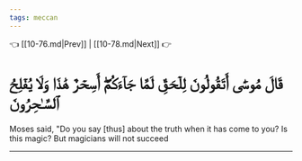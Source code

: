 ```yaml
---
tags: meccan
---
```


👈 [[10-76.md|Prev]] | [[10-78.md|Next]] 👉

# قَالَ مُوسَىٰٓ أَتَقُولُونَ لِلۡحَقِّ لَمَّا جَآءَكُمۡۖ أَسِحۡرٌ هَٰذَا وَلَا يُفۡلِحُ ٱلسَّـٰحِرُونَ

Moses said, "Do you say [thus] about the truth when it has come to you? Is this magic? But magicians will not succeed

---

